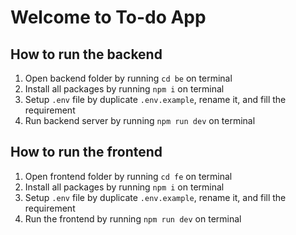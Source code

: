 # Welcome to To-do App

## How to run the backend

1. Open backend folder by running `cd be` on terminal
2. Install all packages by running `npm i` on terminal
3. Setup `.env` file by duplicate `.env.example`, rename it, and fill the requirement
4. Run backend server by running `npm run dev` on terminal

## How to run the frontend

1. Open frontend folder by running `cd fe` on terminal
2. Install all packages by running `npm i` on terminal
3. Setup `.env` file by duplicate `.env.example`, rename it, and fill the requirement
4. Run the frontend by running `npm run dev` on terminal